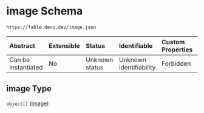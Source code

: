 # image Schema

```txt
https://fable.deno.dev/image.json
```



| Abstract            | Extensible | Status         | Identifiable            | Custom Properties | Additional Properties | Access Restrictions | Defined In                                             |
| :------------------ | :--------- | :------------- | :---------------------- | :---------------- | :-------------------- | :------------------ | :----------------------------------------------------- |
| Can be instantiated | No         | Unknown status | Unknown identifiability | Forbidden         | Allowed               | none                | [image.json](../out/image.json "open original schema") |

## image Type

`object[]` ([image](image-image.md))
